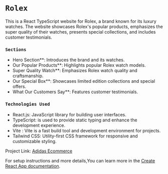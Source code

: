 # `Rolex`

This is a React TypeScript website for Rolex, a brand known for its luxury watches. The website showcases Rolex's popular products,
emphasizes the super quality of their watches, presents special collections, and includes customer testimonials.

### `Sections`
- Hero Section**: Introduces the brand and its watches.
- Our Popular Products**: Highlights popular Rolex watch models.
- Super Quality Watch**: Emphasizes Rolex watch quality and craftsmanship.
- Our Special Box**: Showcases limited edition collections and special offers.
- What Our Customers Say**: Features customer testimonials.

### `Technologies Used`
- React.js: JavaScript library for building user interfaces.
- TypeScript: is used to provide static typing and enhance the development experience.
- Vite : Vite is a fast build tool and development environment for projects.
- Tailwind CSS: Utility-first CSS framework for responsive and customizable styling.


Project Link: [Adidas Ecommerce](https://abdulmalek44.github.io/rolex)

For setup instructions and more details,You can learn more in the [Create React App documentation](https://facebook.github.io/create-react-app/docs/getting-started).
